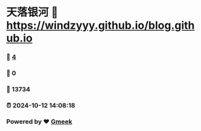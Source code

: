 # 天落银河 :link: https://windzyyy.github.io/blog.github.io 
### :page_facing_up: [4](https://windzyyy.github.io/blog.github.io/tag.html) 
### :speech_balloon: 0 
### :hibiscus: 13734 
### :alarm_clock: 2024-10-12 14:08:18 
### Powered by :heart: [Gmeek](https://github.com/Meekdai/Gmeek)
